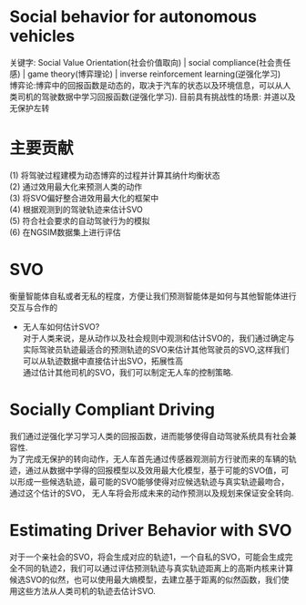 # Social behavior for autonomous vehicles
关键字: Social Value Orientation(社会价值取向) | social compliance(社会责任感) | game theory(博弈理论) | inverse reinforcement learning(逆强化学习) <br>
博弈论:博弈中的回报函数是动态的，取决于汽车的状态以及环境信息，可以从人类司机的驾驶数据中学习回报函数(逆强化学习).
目前具有挑战性的场景: 并道以及无保护左转 <br>

# 主要贡献
(1) 将驾驶过程建模为动态博弈的过程并计算其纳什均衡状态 <br>
(2) 通过效用最大化来预测人类的动作 <br>
(3) 将SVO偏好整合进效用最大化的框架中 <br>
(4) 根据观测到的驾驶轨迹来估计SVO <br>
(5) 符合社会要求的自动驾驶行为的模拟 <br>
(6) 在NGSIM数据集上进行评估 <br>
# SVO
衡量智能体自私或者无私的程度，方便让我们预测智能体是如何与其他智能体进行交互与合作的 <br>
* 无人车如何估计SVO? <br>
对于人类来说，是从动作以及社会规则中观测和估计SVO的，我们通过确定与实际驾驶员轨迹最适合的预测轨迹的SVO来估计其他驾驶员的SVO,这样我们可以从轨迹数据中直接估计出SVO，拓展性高<br>
通过估计其他司机的SVO，我们可以制定无人车的控制策略. <br>
# Socially Compliant Driving
我们通过逆强化学习学习人类的回报函数，进而能够使得自动驾驶系统具有社会兼容性. <br>
为了完成无保护的转向动作，无人车首先通过传感器观测前方行驶而来的车辆的轨迹，通过从数据中学得的回报模型以及效用最大化模型，基于可能的SVO值，可以形成一些候选轨迹，最可能的SVO能够使得对应候选轨迹与真实轨迹最吻合，通过这个估计的SVO， 无人车将会形成未来的动作预测以及规划来保证安全转向. <br>
# Estimating Driver Behavior with SVO
对于一个亲社会的SVO，将会生成对应的轨迹1，一个自私的SVO，可能会生成完全不同的轨迹2，我们可以通过评估预测轨迹与真实轨迹距离上的高斯内核来计算候选SVO的似然，也可以使用最大熵模型，去建立基于距离的似然函数，我们使用这些方法从人类司机的轨迹去估计SVO. <br>

  




